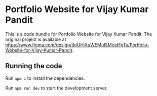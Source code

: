 
  # Portfolio Website for Vijay Kumar Pandit

  This is a code bundle for Portfolio Website for Vijay Kumar Pandit. The original project is available at https://www.figma.com/design/tIpUHiXuWEMulSMcetFeTu/Portfolio-Website-for-Vijay-Kumar-Pandit.

  ## Running the code

  Run `npm i` to install the dependencies.

  Run `npm run dev` to start the development server.
  